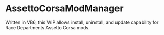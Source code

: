 # AssettoCorsaModManager
Written in VB6, this WIP allows install, uninstall, and update capability for Race Departments Assetto Corsa mods.
